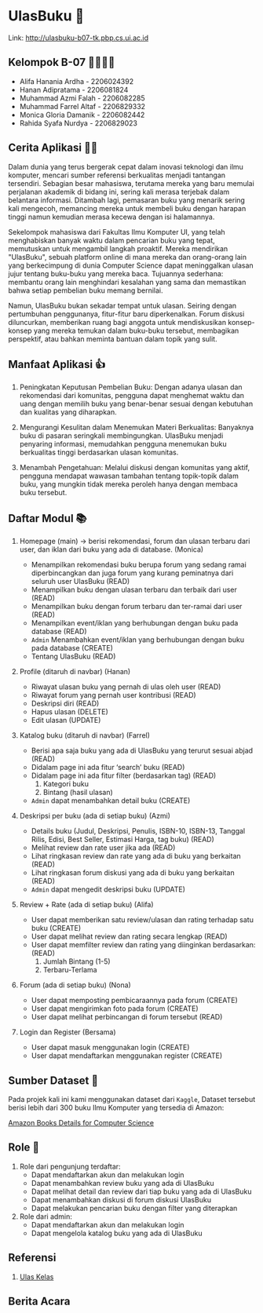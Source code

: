 # UlasBuku 📖
Link: http://ulasbuku-b07-tk.pbp.cs.ui.ac.id


## Kelompok B-07 💁‍♂️💁‍♀️
- Alifa Hanania Ardha - 2206024392<br>
- Hanan Adipratama - 2206081824<br>
- Muhammad Azmi Falah - 2206082285<br>
- Muhammad Farrel Altaf - 2206829332<br>
- Monica Gloria Damanik - 2206082442<br>
- Rahida Syafa Nurdya - 2206829023

## Cerita Aplikasi 👨‍💻
Dalam dunia yang terus bergerak cepat dalam inovasi teknologi dan ilmu komputer, mencari sumber referensi berkualitas menjadi tantangan tersendiri. Sebagian besar mahasiswa, terutama mereka yang baru memulai perjalanan akademik di bidang ini, sering kali merasa terjebak dalam belantara informasi. Ditambah lagi, pemasaran buku yang menarik sering kali mengecoh, memancing mereka untuk membeli buku dengan harapan tinggi namun kemudian merasa kecewa dengan isi halamannya.

Sekelompok mahasiswa dari Fakultas Ilmu Komputer UI, yang telah menghabiskan banyak waktu dalam pencarian buku yang tepat, memutuskan untuk mengambil langkah proaktif. Mereka mendirikan "UlasBuku", sebuah platform online di mana mereka dan orang-orang lain yang berkecimpung di dunia Computer Science dapat meninggalkan ulasan jujur tentang buku-buku yang mereka baca. Tujuannya sederhana: membantu orang lain menghindari kesalahan yang sama dan memastikan bahwa setiap pembelian buku memang bernilai.

Namun, UlasBuku bukan sekadar tempat untuk ulasan. Seiring dengan pertumbuhan penggunanya, fitur-fitur baru diperkenalkan. Forum diskusi diluncurkan, memberikan ruang bagi anggota untuk mendiskusikan konsep-konsep yang mereka temukan dalam buku-buku tersebut, membagikan perspektif, atau bahkan meminta bantuan dalam topik yang sulit.


## Manfaat Aplikasi 👍
1. Peningkatan Keputusan Pembelian Buku: Dengan adanya ulasan dan rekomendasi dari komunitas, pengguna dapat menghemat waktu dan uang dengan memilih buku yang benar-benar sesuai dengan kebutuhan dan kualitas yang diharapkan.

2. Mengurangi Kesulitan dalam Menemukan Materi Berkualitas: Banyaknya buku di pasaran seringkali membingungkan. UlasBuku menjadi penyaring informasi, memudahkan pengguna menemukan buku berkualitas tinggi berdasarkan ulasan komunitas.

3. Menambah Pengetahuan: Melalui diskusi dengan komunitas yang aktif, pengguna mendapat wawasan tambahan tentang topik-topik dalam buku, yang mungkin tidak mereka peroleh hanya dengan membaca buku tersebut.

## Daftar Modul 📚
1. Homepage (main) -> berisi rekomendasi, forum dan ulasan terbaru dari user, dan iklan dari buku yang ada di database. (Monica)
    - Menampilkan rekomendasi buku berupa forum yang sedang ramai diperbincangkan dan juga forum yang kurang peminatnya dari seluruh user UlasBuku (READ)
    - Menampilkan buku dengan ulasan terbaru dan terbaik dari user (READ)
    - Menampilkan buku dengan forum terbaru dan ter-ramai dari user (READ)
    - Menampilkan event/iklan yang berhubungan dengan buku pada database (READ)
    - `Admin` Menambahkan event/iklan yang berhubungan dengan buku pada database (CREATE)
    - Tentang UlasBuku (READ)
    

2. Profile (ditaruh di navbar) (Hanan)
    - Riwayat ulasan buku yang pernah di ulas oleh user (READ)
    - Riwayat forum yang pernah user kontribusi (READ)
    - Deskripsi diri (READ)
    - Hapus ulasan (DELETE)
    - Edit ulasan (UPDATE)

3. Katalog buku (ditaruh di navbar) (Farrel)
    - Berisi apa saja buku yang ada di UlasBuku yang terurut sesuai abjad (READ)
    - Didalam page ini ada fitur ‘search’ buku (READ)
    - Didalam page ini ada fitur filter (berdasarkan tag)  (READ)
        1. Kategori buku
        2. Bintang (hasil ulasan)
    - `Admin` dapat menambahkan detail buku (CREATE)

4. Deskripsi per buku (ada di setiap buku) (Azmi)
    - Details buku (Judul, Deskripsi, Penulis, ISBN-10, ISBN-13, Tanggal Rilis, Edisi, Best Seller, Estimasi Harga, tag buku) (READ)
    - Melihat review dan rate user jika ada (READ)
    - Lihat ringkasan review dan rate yang ada di buku yang berkaitan (READ)
    - Lihat ringkasan forum diskusi yang ada di buku yang berkaitan (READ)
    - `Admin` dapat mengedit deskripsi buku (UPDATE)

5. Review + Rate (ada di setiap buku) (Alifa)
    - User dapat memberikan satu review/ulasan dan rating terhadap satu buku (CREATE)
    - User dapat melihat review dan rating secara lengkap (READ)
    - User dapat memfilter review dan rating yang diinginkan berdasarkan: (READ)
        1. Jumlah Bintang (1-5) 
        2. Terbaru-Terlama

6. Forum (ada di setiap buku) (Nona)
    - User dapat memposting pembicaraannya pada forum (CREATE)
    - User dapat mengirimkan foto pada forum (CREATE)
    - User dapat melihat perbincangan di forum tersebut (READ)

7. Login dan Register (Bersama)
    - User dapat masuk menggunakan login (CREATE)
    - User dapat mendaftarkan menggunakan register (CREATE)


## Sumber Dataset 🧾
Pada projek kali ini kami menggunakan dataset dari `Kaggle`, Dataset tersebut berisi lebih dari 300 buku Ilmu Komputer yang tersedia di Amazon:

[Amazon Books Details for Computer Science](https://www.kaggle.com/datasets/uzair01/amazon-books)

## Role 👥
1. Role dari pengunjung terdaftar: 
    - Dapat mendaftarkan akun dan melakukan login
    - Dapat menambahkan review buku yang ada di UlasBuku 
    - Dapat melihat detail dan review dari tiap buku yang ada di UlasBuku
    - Dapat menambahkan diskusi di forum diskusi UlasBuku
    - Dapat melakukan pencarian buku dengan filter yang diterapkan
2. Role dari admin:
    - Dapat mendaftarkan akun dan melakukan login
    - Dapat mengelola katalog buku yang ada di UlasBuku

## Referensi 
1. [Ulas Kelas](https://www.ulaskelas.id/en)
			      
## Berita Acara

